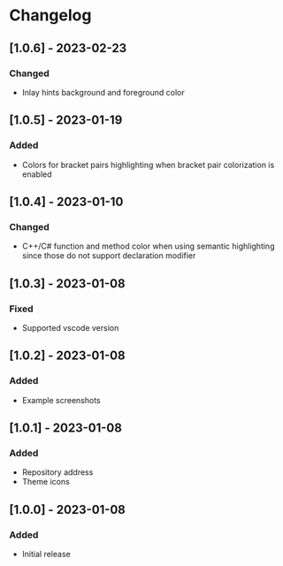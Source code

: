 # Changelog

## [1.0.6] - 2023-02-23

### Changed

- Inlay hints background and foreground color

## [1.0.5] - 2023-01-19

### Added

- Colors for bracket pairs highlighting when bracket pair colorization is enabled

## [1.0.4] - 2023-01-10

### Changed

- C++/C# function and method color when using semantic highlighting since those do not support declaration modifier

## [1.0.3] - 2023-01-08

### Fixed

- Supported vscode version

## [1.0.2] - 2023-01-08

### Added

- Example screenshots

## [1.0.1] - 2023-01-08

### Added

- Repository address
- Theme icons

## [1.0.0] - 2023-01-08

### Added

- Initial release
